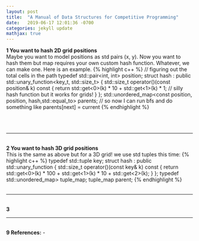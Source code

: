 ```yaml
---
layout: post
title:  "A Manual of Data Structures for Competitive Programming"
date:   2019-06-17 12:01:36 -0700
categories: jekyll update
mathjax: true
---
```

<b>1 You want to hash 2D grid positions</b><br>
Maybe you want to model positions as std pairs (x, y). Now you want to hash them but map requires your own custom hash function. Whatever, we can make one. Here is an example.
{% highlight c++ %}
// figuring out the total cells in the path
typedef std::pair<int, int> position;
struct hash : public std::unary_function<key_t, std::size_t> {
    std::size_t operator()(const position& k) const {
        return std::get<0>(k) * 10 + std::get<1>(k) * 1; // silly hash function but it works for grids!
    }
};
std::unordered_map<const position, position, hash,std::equal_to<position>> parents;
// so now I can run bfs and do something like parents[next] = current
{% endhighlight %}

<br>
<br>
<!------------------------------------------------------------------------------------>
<hr>
<br>
<b>2 You want to hash 3D grid positions</b><br>
This is the same as above but for a 3D grid! we use std tuples this time:
{% highlight c++ %}
typedef std::tuple<int, int, int> key;
struct hash : public std::unary_function<key_t, std::size_t> {
    std::size_t operator()(const key& k) const {
        return std::get<0>(k) * 100 + std::get<1>(k) * 10 + std::get<2>(k);
    }
};
typedef std::unordered_map<const key,key,hash,std::equal_to<key>> tuple_map;
tuple_map parent;
{% endhighlight %}
<br>
<br>
<!------------------------------------------------------------------------------------>
<hr>
<br>
<b>3 </b><br>

<!------------------------------------------------------------------------------------>
<hr>
<br>
<b>9 References:</b> 
-
